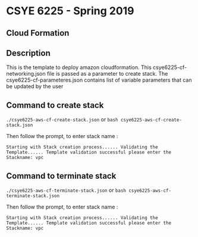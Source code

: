 # CSYE 6225 - Spring 2019

## Cloud Formation

## Description
This is the template to deploy amazon cloudformation. 
This csye6225-cf-networking.json file is passed as a parameter to create stack.
The csye6225-cf-parameteres.json contains list of variable parameters that can be updated by the user


## Command to create stack 
`./csye6225-aws-cf-create-stack.json` 
 or
`bash csye6225-aws-cf-create-stack.json`

Then follow the prompt, to enter stack name : 

`Starting with Stack creation process......
 Validating the Template......
 Template validation successful
 please enter the Stackname: vpc
`

## Command to terminate stack 
`./csye6225-aws-cf-terminate-stack.json` 
 or
`bash csye6225-aws-cf-terminate-stack.json`


Then follow the prompt, to enter stack name : 

`Starting with Stack creation process......
 Validating the Template......
 Template validation successful
 please enter the Stackname: vpc
`


